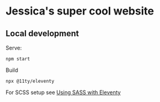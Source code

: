 # Jessica's super cool website


## Local development

Serve:

```
npm start
```

Build

```
npx @11ty/eleventy
```

For SCSS setup see [Using SASS with Eleventy](https://jkc.codes/blog/using-sass-with-eleventy/)
